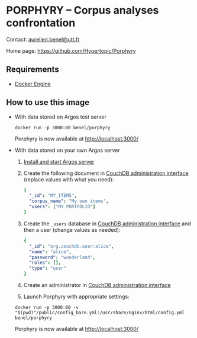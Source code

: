 PORPHYRY – Corpus analyses confrontation
========================================

Contact: <aurelien.benel@utt.fr>

Home page: <https://github.com/Hypertopic/Porphyry>


## Requirements

* [Docker Engine](https://docs.docker.com/install/)


## How to use this image

* With data stored on Argos test server

  ```
  docker run -p 3000:80 benel/porphyry
  ```

  Porphyry is now available at <http://localhost:3000/>

* With data stored on your own Argos server

  1. [Install and start Argos server](https://github.com/Hypertopic/Argos/blob/v4/README.md)
  2. Create the following document in [CouchDB administration interface](http://localhost:5984/_utils/#database/argos/_new) (replace values with what you need):

      ```yaml
      {
        "_id": "MY_ITEMS",
        "corpus_name": "My own items",
        "users": ["MY_PORTFOLIO"]
      }
      ```

  3. Create the `_users` database in [CouchDB administration interface](http://localhost:5984/_utils/#/_all_dbs) and then a user (change values as needed):

      ```yaml
      {
        "_id": "org.couchdb.user:alice",
        "name": "alice",
        "password": "wonderland",
        "roles": [],
        "type": "user"
      }
      ```

  4. Create an administrator in [CouchDB administration interface](http://localhost:5984/_utils/#createAdmin/nonode@nohost)

  5. Launch Porphyry with appropriate settings:

  ```
  docker run -p 3000:80 -v "$(pwd)"/public/config_bare.yml:/usr/share/nginx/html/config.yml benel/porphyry
  ```

  Porphyry is now available at <http://localhost:3000/>
